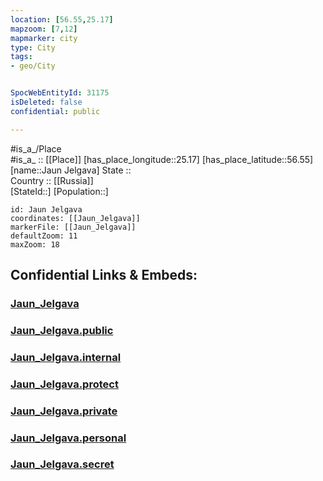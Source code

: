 ```yaml
---
location: [56.55,25.17] 
mapzoom: [7,12] 
mapmarker: city 
type: City
tags:
- geo/City


SpocWebEntityId: 31175
isDeleted: false
confidential: public

---
```

#is_a_/Place  
#is_a_ :: [[Place]] 
[has_place_longitude::25.17] 
[has_place_latitude::56.55] 
[name::Jaun Jelgava] 
State ::  
Country :: [[Russia]]  
[StateId::] 
[Population::] 



```leaflet
id: Jaun Jelgava
coordinates: [[Jaun_Jelgava]] 
markerFile: [[Jaun_Jelgava]] 
defaultZoom: 11 
maxZoom: 18
```


## Confidential Links & Embeds: 

### [Jaun_Jelgava](/_Standards/Earth/Continent/Europe/Europe~North/Latvia/Counties/Jaunjelgavas/City/Jaun_Jelgava.md) 

### [Jaun_Jelgava.public](/_public/Earth/Continent/Europe/Europe~North/Latvia/Counties/Jaunjelgavas/City/Jaun_Jelgava.public.md) 

### [Jaun_Jelgava.internal](/_internal/Earth/Continent/Europe/Europe~North/Latvia/Counties/Jaunjelgavas/City/Jaun_Jelgava.internal.md) 

### [Jaun_Jelgava.protect](/_protect/Earth/Continent/Europe/Europe~North/Latvia/Counties/Jaunjelgavas/City/Jaun_Jelgava.protect.md) 

### [Jaun_Jelgava.private](/_private/Earth/Continent/Europe/Europe~North/Latvia/Counties/Jaunjelgavas/City/Jaun_Jelgava.private.md) 

### [Jaun_Jelgava.personal](/_personal/Earth/Continent/Europe/Europe~North/Latvia/Counties/Jaunjelgavas/City/Jaun_Jelgava.personal.md) 

### [Jaun_Jelgava.secret](/_secret/Earth/Continent/Europe/Europe~North/Latvia/Counties/Jaunjelgavas/City/Jaun_Jelgava.secret.md)


